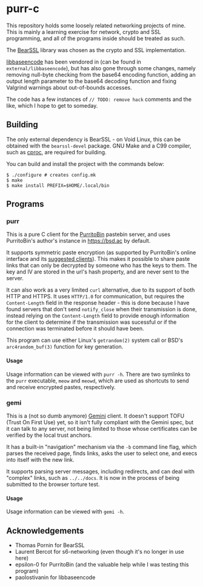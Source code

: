 # purr-c

This repository holds some loosely related networking projects of mine. This is
mainly a learning exercise for network, crypto and SSL programming, and all of
the programs inside should be treated as such.

The [BearSSL](https://www.bearssl.org/) library was chosen as the crypto and SSL
implementation.

[libbaseencode](https://github.com/paolostivanin/libbaseencode) has been
vendored in (can be found in `external/libbaseencode`), but has also gone
through some changes, namely removing null-byte checking from the base64
encoding function, adding an output length parameter to the base64 decoding
function and fixing Valgrind warnings about out-of-bounds accesses.

The code has a few instances of `// TODO: remove hack` comments and the like,
which I hope to get to someday.

## Building

The only external dependency is BearSSL - on Void Linux, this can be obtained
with the `bearssl-devel` package. GNU Make and a C99 compiler, such as
[cproc](https://git.sr.ht/~mcf/cproc), are required for building.

You can build and install the project with the commands below:

```
$ ./configure # creates config.mk
$ make
$ make install PREFIX=$HOME/.local/bin
```

## Programs

### purr

This is a pure C client for the
[PurritoBin](https://github.com/PurritoBin/PurritoBin) pastebin server, and uses
PurritoBin's author's instance in <https://bsd.ac> by default.

It supports symmetric paste encryption (as supported by PurritoBin's online
interface and its [suggested
clients](https://github.com/PurritoBin/PurritoBin/tree/master/clients)). This
makes it possible to share paste links that can only be decrypted by someone who
has the keys to them. The key and IV are stored in the url's hash property, and
are never sent to the server.

It can also work as a very limited `curl` alternative, due to its support of
both HTTP and HTTPS. It uses `HTTP/1.0` for communication, but requires the
`Content-Length` field in the response header - this is done because I have
found servers that don't send `notify_close` when their transmission is done,
instead relying on the `Content-Length` field to provide enough information for
the client to determine if the transmission was sucessful or if the connection
was terminated before it should have been.

This program can use either Linux's `getrandom(2)` system call or BSD's
`arc4random_buf(3)` function for key generation.

#### Usage

Usage information can be viewed with `purr -h`. There are two symlinks to the
`purr` executable, `meow` and `meowd`, which are used as shortcuts to send and
receive encrypted pastes, respectively.

### gemi

This is a (not so dumb anymore) [Gemini](https://gemini.circumlunar.space/)
client. It doesn't support TOFU (Trust On First Use) yet, so it isn't fully
compliant with the Gemini spec, but it can talk to any server, not being limited
to those whose certificates can be verified by the local trust anchors.

It has a built-in "navigation" mechanism via the `-b` command line flag, which
parses the received page, finds links, asks the user to select one, and execs
into itself with the new link.

It supports parsing server messages, including redirects, and can deal with
"complex" links, such as `../../docs`. It is now in the process of being
submitted to the browser torture test.

#### Usage

Usage information can be viewed with `gemi -h`.

## Acknowledgements

- Thomas Pornin for BearSSL
- Laurent Bercot for s6-networking (even though it's no longer in use here)
- epsilon-0 for PurritoBin (and the valuable help while I was testing this
   program)
- paolostivanin for libbaseencode

